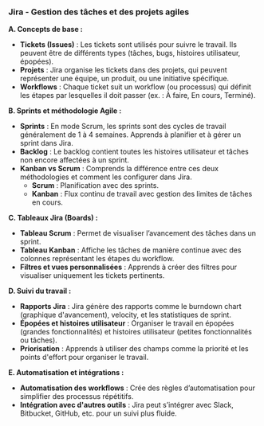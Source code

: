 
### **Jira - Gestion des tâches et des projets agiles**

**A. Concepts de base :**
- **Tickets (Issues)** : Les tickets sont utilisés pour suivre le travail. Ils peuvent être de différents types (tâches, bugs, histoires utilisateur, épopées).
- **Projets** : Jira organise les tickets dans des projets, qui peuvent représenter une équipe, un produit, ou une initiative spécifique.
- **Workflows** : Chaque ticket suit un workflow (ou processus) qui définit les étapes par lesquelles il doit passer (ex. : À faire, En cours, Terminé).

**B. Sprints et méthodologie Agile :**
- **Sprints** : En mode Scrum, les sprints sont des cycles de travail généralement de 1 à 4 semaines. Apprends à planifier et à gérer un sprint dans Jira.
- **Backlog** : Le backlog contient toutes les histoires utilisateur et tâches non encore affectées à un sprint.
- **Kanban vs Scrum** : Comprends la différence entre ces deux méthodologies et comment les configurer dans Jira.
  - **Scrum** : Planification avec des sprints.
  - **Kanban** : Flux continu de travail avec gestion des limites de tâches en cours.

**C. Tableaux Jira (Boards) :**
- **Tableau Scrum** : Permet de visualiser l’avancement des tâches dans un sprint.
- **Tableau Kanban** : Affiche les tâches de manière continue avec des colonnes représentant les étapes du workflow.
- **Filtres et vues personnalisées** : Apprends à créer des filtres pour visualiser uniquement les tickets pertinents.

**D. Suivi du travail :**
- **Rapports Jira** : Jira génère des rapports comme le burndown chart (graphique d'avancement), velocity, et les statistiques de sprint.
- **Épopées et histoires utilisateur** : Organiser le travail en épopées (grandes fonctionnalités) et histoires utilisateur (petites fonctionnalités ou tâches).
- **Priorisation** : Apprends à utiliser des champs comme la priorité et les points d'effort pour organiser le travail.

**E. Automatisation et intégrations :**
- **Automatisation des workflows** : Crée des règles d’automatisation pour simplifier des processus répétitifs.
- **Intégration avec d'autres outils** : Jira peut s’intégrer avec Slack, Bitbucket, GitHub, etc. pour un suivi plus fluide.
